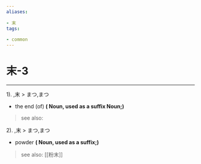 ```yaml
---
aliases:
    
- 末
tags:
    
- common
---
```


# 末-3
---
1).
,末 > まつ,まつ

- the end (of)
**( Noun, used as a suffix Noun;)**
> see also: 
            
2).
,末 > まつ,まつ

- powder
**( Noun, used as a suffix;)**
> see also:  [[粉末]]
            